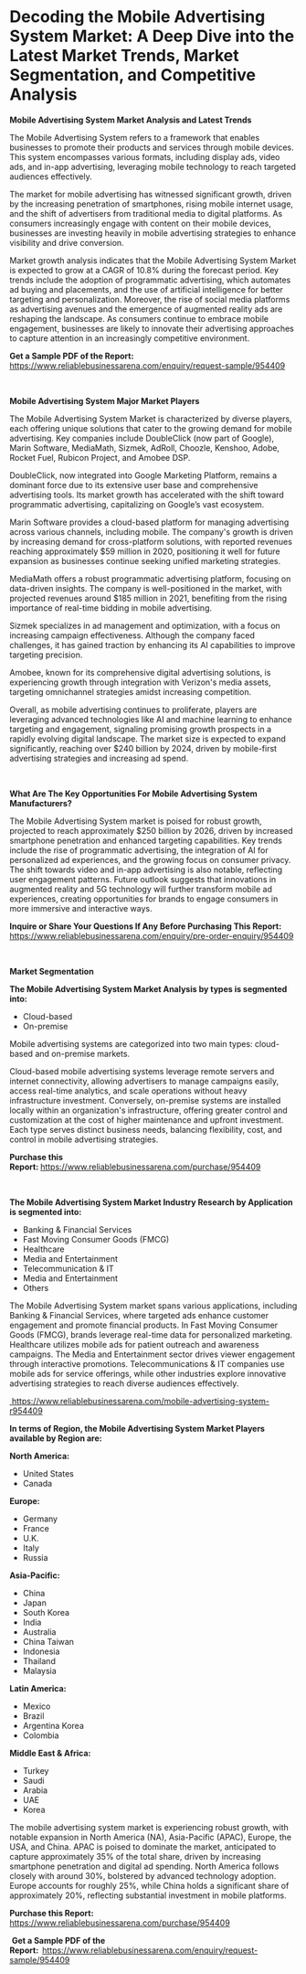 <p><h1>Decoding the Mobile Advertising System Market: A Deep Dive into the Latest Market Trends, Market Segmentation, and Competitive Analysis</h1></p><p><strong>Mobile Advertising System Market Analysis and Latest Trends</strong></p>
<p><p>The Mobile Advertising System refers to a framework that enables businesses to promote their products and services through mobile devices. This system encompasses various formats, including display ads, video ads, and in-app advertising, leveraging mobile technology to reach targeted audiences effectively.</p><p>The market for mobile advertising has witnessed significant growth, driven by the increasing penetration of smartphones, rising mobile internet usage, and the shift of advertisers from traditional media to digital platforms. As consumers increasingly engage with content on their mobile devices, businesses are investing heavily in mobile advertising strategies to enhance visibility and drive conversion.</p><p>Market growth analysis indicates that the Mobile Advertising System Market is expected to grow at a CAGR of 10.8% during the forecast period. Key trends include the adoption of programmatic advertising, which automates ad buying and placements, and the use of artificial intelligence for better targeting and personalization. Moreover, the rise of social media platforms as advertising avenues and the emergence of augmented reality ads are reshaping the landscape. As consumers continue to embrace mobile engagement, businesses are likely to innovate their advertising approaches to capture attention in an increasingly competitive environment.</p></p>
<p><strong>Get a Sample PDF of the Report:&nbsp;</strong> <a href="https://www.reliablebusinessarena.com/enquiry/request-sample/954409?utm_campaign=2997&utm_medium=2&utm_source=Github&utm_content=ia&utm_term=18042025&utm_id=mobile-advertising-system">https://www.reliablebusinessarena.com/enquiry/request-sample/954409</a></p>
<p>&nbsp;</p>
<p><strong>Mobile Advertising System Major Market Players</strong></p>
<p><p>The Mobile Advertising System Market is characterized by diverse players, each offering unique solutions that cater to the growing demand for mobile advertising. Key companies include DoubleClick (now part of Google), Marin Software, MediaMath, Sizmek, AdRoll, Choozle, Kenshoo, Adobe, Rocket Fuel, Rubicon Project, and Amobee DSP. </p><p>DoubleClick, now integrated into Google Marketing Platform, remains a dominant force due to its extensive user base and comprehensive advertising tools. Its market growth has accelerated with the shift toward programmatic advertising, capitalizing on Google’s vast ecosystem.</p><p>Marin Software provides a cloud-based platform for managing advertising across various channels, including mobile. The company's growth is driven by increasing demand for cross-platform solutions, with reported revenues reaching approximately $59 million in 2020, positioning it well for future expansion as businesses continue seeking unified marketing strategies.</p><p>MediaMath offers a robust programmatic advertising platform, focusing on data-driven insights. The company is well-positioned in the market, with projected revenues around $185 million in 2021, benefiting from the rising importance of real-time bidding in mobile advertising.</p><p>Sizmek specializes in ad management and optimization, with a focus on increasing campaign effectiveness. Although the company faced challenges, it has gained traction by enhancing its AI capabilities to improve targeting precision.</p><p>Amobee, known for its comprehensive digital advertising solutions, is experiencing growth through integration with Verizon's media assets, targeting omnichannel strategies amidst increasing competition.</p><p>Overall, as mobile advertising continues to proliferate, players are leveraging advanced technologies like AI and machine learning to enhance targeting and engagement, signaling promising growth prospects in a rapidly evolving digital landscape. The market size is expected to expand significantly, reaching over $240 billion by 2024, driven by mobile-first advertising strategies and increasing ad spend.</p></p>
<p>&nbsp;</p>
<p><strong>What Are The Key Opportunities For Mobile Advertising System Manufacturers?</strong></p>
<p><p>The Mobile Advertising System market is poised for robust growth, projected to reach approximately $250 billion by 2026, driven by increased smartphone penetration and enhanced targeting capabilities. Key trends include the rise of programmatic advertising, the integration of AI for personalized ad experiences, and the growing focus on consumer privacy. The shift towards video and in-app advertising is also notable, reflecting user engagement patterns. Future outlook suggests that innovations in augmented reality and 5G technology will further transform mobile ad experiences, creating opportunities for brands to engage consumers in more immersive and interactive ways.</p></p>
<p><strong>Inquire or Share Your Questions If Any Before Purchasing This Report:</strong> <a href="https://www.reliablebusinessarena.com/enquiry/pre-order-enquiry/954409?utm_campaign=2997&utm_medium=2&utm_source=Github&utm_content=ia&utm_term=18042025&utm_id=mobile-advertising-system">https://www.reliablebusinessarena.com/enquiry/pre-order-enquiry/954409</a></p>
<p>&nbsp;</p>
<p><strong>Market Segmentation</strong></p>
<p><strong>The Mobile Advertising System Market Analysis by types is segmented into:</strong></p>
<p><ul><li>Cloud-based</li><li>On-premise</li></ul></p>
<p><p>Mobile advertising systems are categorized into two main types: cloud-based and on-premise markets. </p><p>Cloud-based mobile advertising systems leverage remote servers and internet connectivity, allowing advertisers to manage campaigns easily, access real-time analytics, and scale operations without heavy infrastructure investment. Conversely, on-premise systems are installed locally within an organization's infrastructure, offering greater control and customization at the cost of higher maintenance and upfront investment. Each type serves distinct business needs, balancing flexibility, cost, and control in mobile advertising strategies.</p></p>
<p><strong>Purchase this Report:&nbsp;</strong><a href="https://www.reliablebusinessarena.com/purchase/954409?utm_campaign=2997&utm_medium=2&utm_source=Github&utm_content=ia&utm_term=18042025&utm_id=mobile-advertising-system">https://www.reliablebusinessarena.com/purchase/954409</a></p>
<p>&nbsp;</p>
<p><strong>The Mobile Advertising System Market Industry Research by Application is segmented into:</strong></p>
<p><ul><li>Banking & Financial Services</li><li>Fast Moving Consumer Goods (FMCG)</li><li>Healthcare</li><li>Media and Entertainment</li><li>Telecommunication & IT</li><li>Media and Entertainment</li><li>Others</li></ul></p>
<p><p>The Mobile Advertising System market spans various applications, including Banking & Financial Services, where targeted ads enhance customer engagement and promote financial products. In Fast Moving Consumer Goods (FMCG), brands leverage real-time data for personalized marketing. Healthcare utilizes mobile ads for patient outreach and awareness campaigns. The Media and Entertainment sector drives viewer engagement through interactive promotions. Telecommunications & IT companies use mobile ads for service offerings, while other industries explore innovative advertising strategies to reach diverse audiences effectively.</p></p>
<p><a href="https://www.reliablebusinessarena.com/mobile-advertising-system-r954409?utm_campaign=2997&utm_medium=2&utm_source=Github&utm_content=ia&utm_term=18042025&utm_id=mobile-advertising-system">&nbsp;https://www.reliablebusinessarena.com/mobile-advertising-system-r954409</a></p>
<p><strong>In terms of Region, the Mobile Advertising System Market Players available by Region are:</strong></p>
<p>
    <p> <strong> North America: </strong>
        <ul>
            <li>United States</li>
            <li>Canada</li>
        </ul>
        </p> 
    <p> <strong> Europe: </strong>
        <ul>
            <li>Germany</li>
            <li>France</li>
            <li>U.K.</li>
            <li>Italy</li>
            <li>Russia</li>
        </ul>
        </p> 
    <p> <strong> Asia-Pacific: </strong>
        <ul>
            <li>China</li>
            <li>Japan</li>
            <li>South Korea</li>
            <li>India</li>
            <li>Australia</li>
            <li>China Taiwan</li>
            <li>Indonesia</li>
            <li>Thailand</li>
            <li>Malaysia</li>
        </ul>
        </p> 
    <p> <strong> Latin America: </strong>
        <ul>
            <li>Mexico</li>
            <li>Brazil</li>
            <li>Argentina Korea</li>
            <li>Colombia</li>
        </ul>
        </p> 
    <p> <strong> Middle East & Africa: </strong>
        <ul>
            <li>Turkey</li>
            <li>Saudi</li>
            <li>Arabia</li>
            <li>UAE</li>
            <li>Korea</li>
        </ul>
    </p>
    </p>
<p><p>The mobile advertising system market is experiencing robust growth, with notable expansion in North America (NA), Asia-Pacific (APAC), Europe, the USA, and China. APAC is poised to dominate the market, anticipated to capture approximately 35% of the total share, driven by increasing smartphone penetration and digital ad spending. North America follows closely with around 30%, bolstered by advanced technology adoption. Europe accounts for roughly 25%, while China holds a significant share of approximately 20%, reflecting substantial investment in mobile platforms.</p></p>
<p><strong>Purchase this Report: </strong><a href="https://www.reliablebusinessarena.com/purchase/954409?utm_campaign=2997&utm_medium=2&utm_source=Github&utm_content=ia&utm_term=18042025&utm_id=mobile-advertising-system">https://www.reliablebusinessarena.com/purchase/954409</a></p>
<p>&nbsp;<strong>Get a Sample PDF of the Report:&nbsp;&nbsp;</strong><a href="https://www.reliablebusinessarena.com/enquiry/request-sample/954409?utm_campaign=2997&utm_medium=2&utm_source=Github&utm_content=ia&utm_term=18042025&utm_id=mobile-advertising-system">https://www.reliablebusinessarena.com/enquiry/request-sample/954409</a></p>
<p><strong></strong></p>
<p><p></p><p></p><p></p></p>